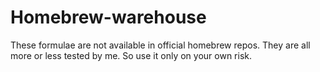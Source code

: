 Homebrew-warehouse
=================
These formulae are not available in official homebrew repos.
They are all more or less tested by me. So use it only on your
own risk.
